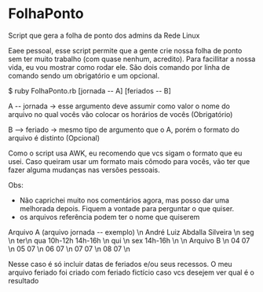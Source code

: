# FolhaPonto
Script que gera a folha de ponto dos admins da Rede Linux

Eaee pessoal, esse script permite que a gente crie nossa folha de ponto sem ter muito trabalho (com quase nenhum, acredito). Para facillitar a nossa vida, eu vou mostrar como rodar ele. São dois comando por linha de comando sendo um obrigatório e um opcional.

$ ruby FolhaPonto.rb [jornada -- A] [feriados -- B]

A -- jornada -> esse argumento deve assumir como valor o nome do arquivo no qual vocês vão colocar os horários de vocês  (Obrigatório)

B --> feriado -> mesmo tipo de argumento que o A, porém o formato do arquivo é distinto (Opcional)

Como o script usa AWK, eu recomendo que vcs sigam o formato que eu usei. Caso queiram usar um formato mais cômodo para vocês, vão ter que fazer alguma mudanças nas versões pessoais.

Obs:
- Não caprichei muito nos comentários agora, mas posso dar uma melhorada depois. Fiquem a vontade para perguntar o que quiser.
- os arquivos referência podem ter o nome que quiserem

Arquivo A (arquivo jornada -- exemplo) \n
André Luiz Abdalla Silveira \n
seg \n
ter\n
qua 10h-12h 14h-16h \n
qui \n
sex 14h-16h \n
\n
Arquivo B \n 
04 07 \n
05 07 \n
06 07 \n
07 07 \n
08 07 \n

Nesse caso é só incluir datas de feriados e/ou seus recessos. O meu arquivo feriado foi criado com feriado fictício caso vcs desejem ver qual é o resultado
